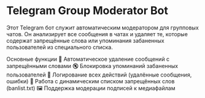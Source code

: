 # Telegram Group Moderator Bot
Этот Telegram бот служит автоматическим модератором для групповых чатов. Он анализирует все сообщения в чатах и удаляет те, которые содержат запрещённые слова или упоминания забаненных пользователей из специального списка.

Основные функции
🚫 Автоматическое удаление сообщений с запрещёнными словами
🔇 Блокировка упоминаний забаненных пользователей
📝 Логирование всех действий (удалённые сообщения, ошибки)
📁 Работа с динамическим списком запрещённых слов (banlist.txt)
🖼️ Поддержка модерации подписей к медиафайлам
